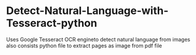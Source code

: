 # Detect-Natural-Language-with-Tesseract-python
Uses Google Tesseract OCR engineto detect natural language from images
also consists python file to extract pages as image from pdf file
